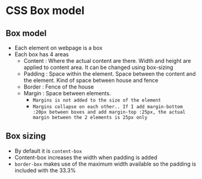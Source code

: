 # CSS Box model
## Box model

* Each element on webpage is a box
* Each box has 4 areas
    * Content : Where the actual content are there. Width and height are applied to content area. It can be changed using box-sizing
    * Padding : Space within the element. Space between the content and the element. Kind of space between house and fence
    * Border : Fence of the house
    * Margin : Space between elements. 
        * `Margins is not added to the size of the element`
        * `Margins collapse on each other.. If I add margin-bottom :20px between boxes and add margin-top :25px, the actual margin between the 2 elements is 25px only`

## Box sizing

* By default it is `content-box`
* Content-box increases the width when padding is added
* `border-box` makes use of the maximum width available so the padding is included with the 33.3%
